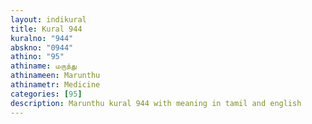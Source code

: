 ```yaml
---
layout: indikural
title: Kural 944
kuralno: "944"
abskno: "0944"
athino: "95"
athiname: மருந்து
athinameen: Marunthu
athinametr: Medicine
categories: [95]
description: Marunthu kural 944 with meaning in tamil and english 
---
```


